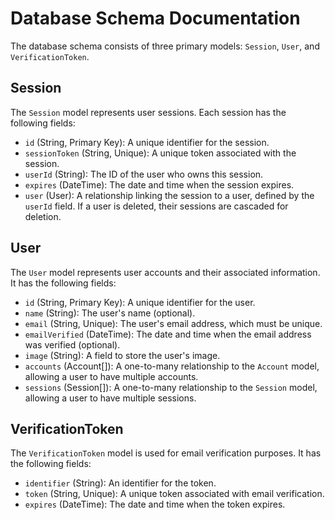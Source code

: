 # Database Schema Documentation

The database schema consists of three primary models: `Session`, `User`, and `VerificationToken`.

## Session

The `Session` model represents user sessions. Each session has the following fields:

- `id` (String, Primary Key): A unique identifier for the session.
- `sessionToken` (String, Unique): A unique token associated with the session.
- `userId` (String): The ID of the user who owns this session.
- `expires` (DateTime): The date and time when the session expires.
- `user` (User): A relationship linking the session to a user, defined by the `userId` field. If a user is deleted, their sessions are cascaded for deletion.

## User

The `User` model represents user accounts and their associated information. It has the following fields:

- `id` (String, Primary Key): A unique identifier for the user.
- `name` (String): The user's name (optional).
- `email` (String, Unique): The user's email address, which must be unique.
- `emailVerified` (DateTime): The date and time when the email address was verified (optional).
- `image` (String): A field to store the user's image.
- `accounts` (Account[]): A one-to-many relationship to the `Account` model, allowing a user to have multiple accounts.
- `sessions` (Session[]): A one-to-many relationship to the `Session` model, allowing a user to have multiple sessions.

## VerificationToken

The `VerificationToken` model is used for email verification purposes. It has the following fields:

- `identifier` (String): An identifier for the token.
- `token` (String, Unique): A unique token associated with email verification.
- `expires` (DateTime): The date and time when the token expires.
